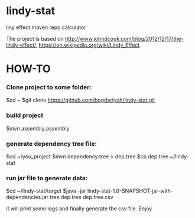 # lindy-stat
liny effect maven repo calculator

The project is based on http://www.johndcook.com/blog/2012/12/17/the-lindy-effect/, https://en.wikipedia.org/wiki/Lindy_Effect

HOW-TO
======

### Clone project to some folder:

$cd ~
$git clone https://github.com/bogdartysh/lindy-stat.git

### build project

$mvn assembly:assembly

### generate dependency tree file:

$cd ~/you_project
$mvn dependency:tree > dep.tree
$cp dep.tree ~/lindy-stat

### run jar file to generate data:

$cd ~/lindy-stat/target
$java -jar lindy-stat-1.0-SNAPSHOT-jar-with-dependencies.jar tree dep.tree dep.tree.csv

it will print some logs and finally generate the csv file. Enjoy
